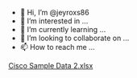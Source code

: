 - 👋 Hi, I’m @jeyroxs86
- 👀 I’m interested in ...
- 🌱 I’m currently learning ...
- 💞️ I’m looking to collaborate on ...
- 📫 How to reach me ...

<!---
jeyroxs86/jeyroxs86 is a ✨ special ✨ repository because its `README.md` (this file) appears on your GitHub profile.
You can click the Preview link to take a look at your changes.
--->
[Cisco Sample Data 2.xlsx](https://github.com/jeyroxs86/jeyroxs86/files/10220656/Cisco.Sample.Data.2.xlsx)
